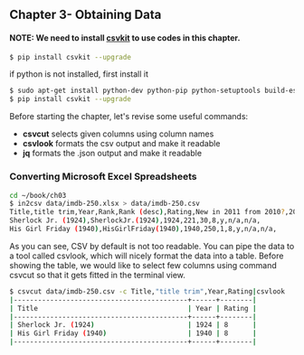 ## Chapter 3- Obtaining Data

#### NOTE: We need to install [csvkit](https://csvkit.readthedocs.org/en/0.9.0/) to use codes in this chapter.
```sh
$ pip install csvkit --upgrade
```
if python is not installed, first install it
```sh
$ sudo apt-get install python-dev python-pip python-setuptools build-essential
$ pip install csvkit --upgrade
```

Before starting the chapter, let's revise some useful commands:
- **csvcut** selects given columns using column names
-  **csvlook** formats the csv output and make it readable
- **jq** formats the .json output and make it readable
    
### Converting Microsoft Excel Spreadsheets
```sh
cd ~/book/ch03
$ in2csv data/imdb-250.xlsx > data/imdb-250.csv
Title,title trim,Year,Rank,Rank (desc),Rating,New in 2011 from 2010?,2010 rank,Rank Difference,
Sherlock Jr. (1924),SherlockJr.(1924),1924,221,30,8,y,n/a,n/a,
His Girl Friday (1940),HisGirlFriday(1940),1940,250,1,8,y,n/a,n/a,
```

As you can see, CSV by default is not too readable. You can pipe the data to a tool called csvlook, which will nicely format the data into a table.
Before showing the table, we would like to select few columns using command csvcut so that it gets fitted in the terminal view.
```sh
$ csvcut data/imdb-250.csv -c Title,"title trim",Year,Rating|csvlook
|-------------------------------------------+------+--------|
| Title                                     | Year | Rating |
|-------------------------------------------+------+--------|
| Sherlock Jr. (1924)                       | 1924 | 8      |
| His Girl Friday (1940)                    | 1940 | 8      |
|-------------------------------------------+------+--------|
``` 
